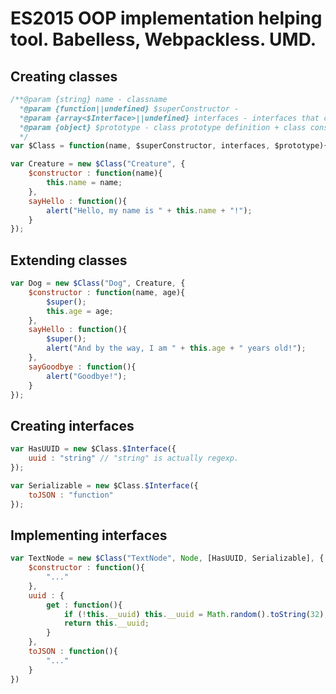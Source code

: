 # ES2015 OOP implementation helping tool. Babelless, Webpackless. UMD.

## Creating classes

```javascript
/**@param {string} name - classname
  *@param {function||undefined} $superConstructor - 
  *@param {array<$Interface>||undefined} interfaces - interfaces that class has to implement
  *@param {object} $prototype - class prototype definition + class construcor function
  */
var $Class = function(name, $superConstructor, interfaces, $prototype){...
```

```javascript
var Creature = new $Class("Creature", {
    $constructor : function(name){
        this.name = name;
    },
    sayHello : function(){
        alert("Hello, my name is " + this.name + "!");
    }
});
```

## Extending classes

```javascript
var Dog = new $Class("Dog", Creature, {
    $constructor : function(name, age){
        $super();
        this.age = age;
    },
    sayHello : function(){
        $super();
        alert("And by the way, I am " + this.age + " years old!");
    },
    sayGoodbye : function(){
        alert("Goodbye!");
    }
});
```

## Creating interfaces 

```javascript
var HasUUID = new $Class.$Interface({
    uuid : "string" // "string" is actually regexp.
});

var Serializable = new $Class.$Interface({
    toJSON : "function"
});

```

## Implementing interfaces

```javascript
var TextNode = new $Class("TextNode", Node, [HasUUID, Serializable], {
    $constructor : function(){
        "..."
    },
    uuid : {
        get : function(){
            if (!this.__uuid) this.__uuid = Math.random().toString(32);
            return this.__uuid;
        }
    },
    toJSON : function(){
        "..."
    }
})
```
